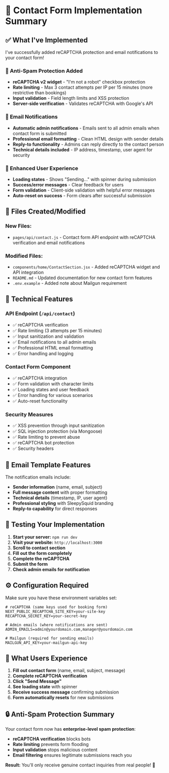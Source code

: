 # 📧 Contact Form Implementation Summary

## ✅ What I've Implemented

I've successfully added reCAPTCHA protection and email notifications to your contact form!

### 🔐 Anti-Spam Protection Added
- **reCAPTCHA v2 widget** - "I'm not a robot" checkbox protection
- **Rate limiting** - Max 3 contact attempts per IP per 15 minutes (more restrictive than bookings)
- **Input validation** - Field length limits and XSS protection
- **Server-side verification** - Validates reCAPTCHA with Google's API

### 📧 Email Notifications
- **Automatic admin notifications** - Emails sent to all admin emails when contact form is submitted
- **Professional email formatting** - Clean HTML design with sender details
- **Reply-to functionality** - Admins can reply directly to the contact person
- **Technical details included** - IP address, timestamp, user agent for security

### 🎨 Enhanced User Experience
- **Loading states** - Shows "Sending..." with spinner during submission
- **Success/error messages** - Clear feedback for users
- **Form validation** - Client-side validation with helpful error messages
- **Auto-reset on success** - Form clears after successful submission

## 📁 Files Created/Modified

### New Files:
- `pages/api/contact.js` - Contact form API endpoint with reCAPTCHA verification and email notifications

### Modified Files:
- `components/home/ContactSection.jsx` - Added reCAPTCHA widget and API integration
- `README.md` - Updated documentation for new contact form features
- `.env.example` - Added note about Mailgun requirement

## 🔧 Technical Features

### API Endpoint (`/api/contact`)
- ✅ reCAPTCHA verification
- ✅ Rate limiting (3 attempts per 15 minutes)
- ✅ Input sanitization and validation
- ✅ Email notifications to all admin emails
- ✅ Professional HTML email formatting
- ✅ Error handling and logging

### Contact Form Component
- ✅ reCAPTCHA integration
- ✅ Form validation with character limits
- ✅ Loading states and user feedback
- ✅ Error handling for various scenarios
- ✅ Auto-reset functionality

### Security Measures
- ✅ XSS prevention through input sanitization
- ✅ SQL injection protection (via Mongoose)
- ✅ Rate limiting to prevent abuse
- ✅ reCAPTCHA bot protection
- ✅ Security headers

## 📨 Email Template Features

The notification emails include:
- **Sender information** (name, email, subject)
- **Full message content** with proper formatting
- **Technical details** (timestamp, IP, user agent)
- **Professional styling** with SleepySquid branding
- **Reply-to capability** for direct responses

## 🧪 Testing Your Implementation

1. **Start your server:** `npm run dev`
2. **Visit your website:** `http://localhost:3000`
3. **Scroll to contact section**
4. **Fill out the form completely**
5. **Complete the reCAPTCHA**
6. **Submit the form**
7. **Check admin emails for notification**

## ⚙️ Configuration Required

Make sure you have these environment variables set:

```env
# reCAPTCHA (same keys used for booking form)
NEXT_PUBLIC_RECAPTCHA_SITE_KEY=your-site-key
RECAPTCHA_SECRET_KEY=your-secret-key

# Admin emails (where notifications are sent)
ADMIN_EMAILS=admin@yourdomain.com,manager@yourdomain.com

# Mailgun (required for sending emails)
MAILGUN_API_KEY=your-mailgun-api-key
```

## 🎯 What Users Experience

1. **Fill out contact form** (name, email, subject, message)
2. **Complete reCAPTCHA verification**
3. **Click "Send Message"**
4. **See loading state** with spinner
5. **Receive success message** confirming submission
6. **Form automatically resets** for new submissions

## 🔒 Anti-Spam Protection Summary

Your contact form now has **enterprise-level spam protection**:

- **reCAPTCHA verification** blocks bots
- **Rate limiting** prevents form flooding
- **Input validation** stops malicious content
- **Email filtering** ensures legitimate submissions reach you

**Result:** You'll only receive genuine contact inquiries from real people! 🎉
